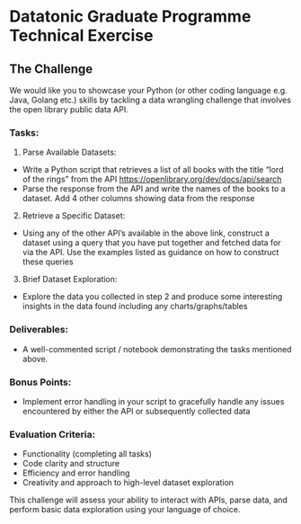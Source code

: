 # Datatonic Graduate Programme Technical Exercise

## The Challenge

We would like you to showcase your Python (or other coding language e.g. Java, Golang etc.) skills by tackling a data wrangling challenge that involves the open library public data API.

### Tasks: 
1. Parse Available Datasets: 
+ Write a Python script that retrieves a list of all books with the title “lord of the rings” from the API https://openlibrary.org/dev/docs/api/search 
+ Parse the response from the API and write the names of the books to a dataset. Add 4 other columns showing data from the response 
2. Retrieve a Specific Dataset: 
+ Using any of the other API’s available in the above link, construct a dataset using a query that you have put together and fetched data for via the API. Use the examples listed as guidance on how to construct these queries 
3. Brief Dataset Exploration: 
+ Explore the data you collected in step 2 and produce some interesting insights in the data found including any charts/graphs/tables 

### Deliverables: 
+ A well-commented script / notebook demonstrating the tasks mentioned above. 

### Bonus Points: 
+ Implement error handling in your script to gracefully handle any issues encountered by either the API or subsequently collected data 

### Evaluation Criteria: 
+ Functionality (completing all tasks) 
+ Code clarity and structure 
+ Efficiency and error handling 
+ Creativity and approach to high-level dataset exploration

This challenge will assess your ability to interact with APIs, parse data, and perform basic data exploration using your language of choice. 

